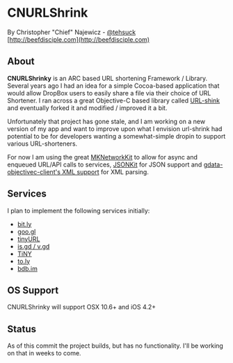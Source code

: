 # CNURLShrink
By Christopher "Chief" Najewicz - [@tehsuck](http://twitter.com/tehsuck)  
[http://beefdisciple.com](http://beefdisciple.com)

## About

**CNURLShrinky** is an ARC based URL shortening Framework / Library.
Several years ago I had an idea for a simple Cocoa-based application that would allow DropBox users to easily share a file via their choice of URL Shortener. I ran across a great Objective-C based library called [URL-shink](https://github.com/amazingsyco/url-shrink) and eventually forked it and modified / improved it a bit.

Unfortunately that project has gone stale, and I am working on a new version of my app and want to improve upon what I envision url-shrink had potential to be for developers wanting a somewhat-simple dropin to support various URL-shorteners.

For now I am using the great [MKNetworkKit](https://github.com/MugunthKumar/MKNetworkKit) to allow for async and enqueued URL/API calls to services, [JSONKit](https://github.com/johnezang/JSONKit) for JSON support and [gdata-objectivec-client's XML support](http://code.google.com/p/gdata-objectivec-client/) for XML parsing.


## Services
I plan to implement the following services initially:
* [bit.ly](http://bit.ly/)
* [goo.gl](http://goo.gl/)
* [tinyURL](http://tinyurl.com/)
* [is.gd / v.gd](http://is.gd/)
* [TiNY](http://tiny.cc/)
* [to.ly](http://to.ly/)
* [bdb.im](http://bdb.im/)


## OS Support
CNURLShrinky will support OSX 10.6+ and iOS 4.2+


## Status
As of this commit the project builds, but has no functionality. I'll be working on that in weeks to come.